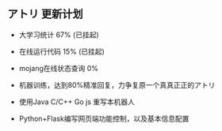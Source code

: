 ## アトリ 更新计划

* 大学习统计 67% (已挂起)

* 在线运行代码 15% (已挂起)

* mojang在线状态查询 0%

* 机器训练，达到80%精准回复，力争复原一个真真正正的アトリ

* 使用Java C/C++ Go js 重写本机器人

* Python+Flask编写网页端功能控制，以及基本信息配置
